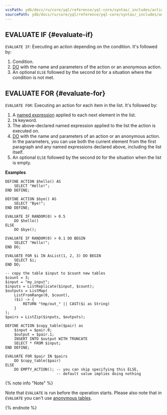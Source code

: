 ```yaml
---
vcsPath: ydb/docs/ru/core/yql/reference/yql-core/syntax/_includes/action/evaluate.md
sourcePath: ydb/docs/ru/core/yql/reference/yql-core/syntax/_includes/action/evaluate.md
---
```

## EVALUATE IF {#evaluate-if}
`EVALUATE IF`: Executing an action depending on the condition. It's followed by:

1. Condition.
2. [DO](#do) with the name and parameters of the action or an anonymous action.
3. An optional `ELSE` followed by the second `DO` for a situation where the condition is not met.

## EVALUATE FOR {#evaluate-for}
`EVALUATE FOR`: Executing an action for each item in the list. It's followed by:

1. A [named expression](../../expressions.md#named-nodes) applied to each next element in the list.
2. `IN` keyword.
3. The above-declared named expression applied to the list the action is executed on.
4. [DO](#do) with the name and parameters of an action or an anonymous action. In the parameters, you can use both the current element from the first paragraph and any named expressions declared above, including the list itself.
5. An optional `ELSE` followed by the second `DO` for the situation when the list is empty.

**Examples**
```yql
DEFINE ACTION $hello() AS
    SELECT "Hello!";
END DEFINE;

DEFINE ACTION $bye() AS
    SELECT "Bye!";
END DEFINE;

EVALUATE IF RANDOM(0) > 0.5
    DO $hello()
ELSE
    DO $bye();

EVALUATE IF RANDOM(0) > 0.1 DO BEGIN
    SELECT "Hello!";
END DO;

EVALUATE FOR $i IN AsList(1, 2, 3) DO BEGIN
    SELECT $i;
END DO;
```

```yql
-- copy the table $input to $count new tables
$count = 3;
$input = "my_input";
$inputs = ListReplicate($input, $count);
$outputs = ListMap(
    ListFromRange(0, $count),
    ($i) -> {
        RETURN "tmp/out_" || CAST($i as String)
    }
);
$pairs = ListZip($inputs, $outputs);

DEFINE ACTION $copy_table($pair) as
    $input = $pair.0;
    $output = $pair.1;
    INSERT INTO $output WITH TRUNCATE
    SELECT * FROM $input;
END DEFINE;

EVALUATE FOR $pair IN $pairs
    DO $copy_table($pair)
ELSE
    DO EMPTY_ACTION(); -- you can skip specifying this ELSE,
                       -- default value implies doing nothing
```

{% note info "Note" %}

Note that `EVALUATE` is run before the operation starts. Please also note that in `EVALUATE` you can't use [anonymous tables](../../select.md#temporary-tables).

{% endnote %}